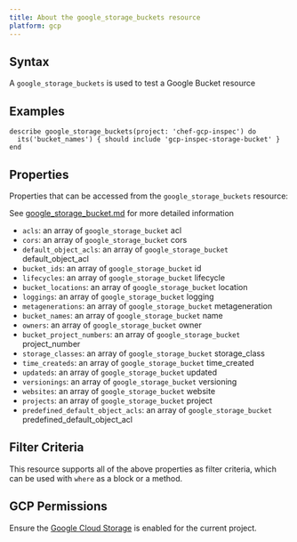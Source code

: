 ```yaml
---
title: About the google_storage_buckets resource
platform: gcp
---
```


## Syntax
A `google_storage_buckets` is used to test a Google Bucket resource

## Examples
```
describe google_storage_buckets(project: 'chef-gcp-inspec') do
  its('bucket_names') { should include 'gcp-inspec-storage-bucket' }
end
```

## Properties
Properties that can be accessed from the `google_storage_buckets` resource:

See [google_storage_bucket.md](google_storage_bucket.md) for more detailed information
  * `acls`: an array of `google_storage_bucket` acl
  * `cors`: an array of `google_storage_bucket` cors
  * `default_object_acls`: an array of `google_storage_bucket` default_object_acl
  * `bucket_ids`: an array of `google_storage_bucket` id
  * `lifecycles`: an array of `google_storage_bucket` lifecycle
  * `bucket_locations`: an array of `google_storage_bucket` location
  * `loggings`: an array of `google_storage_bucket` logging
  * `metagenerations`: an array of `google_storage_bucket` metageneration
  * `bucket_names`: an array of `google_storage_bucket` name
  * `owners`: an array of `google_storage_bucket` owner
  * `bucket_project_numbers`: an array of `google_storage_bucket` project_number
  * `storage_classes`: an array of `google_storage_bucket` storage_class
  * `time_createds`: an array of `google_storage_bucket` time_created
  * `updateds`: an array of `google_storage_bucket` updated
  * `versionings`: an array of `google_storage_bucket` versioning
  * `websites`: an array of `google_storage_bucket` website
  * `projects`: an array of `google_storage_bucket` project
  * `predefined_default_object_acls`: an array of `google_storage_bucket` predefined_default_object_acl

## Filter Criteria
This resource supports all of the above properties as filter criteria, which can be used
with `where` as a block or a method.

## GCP Permissions

Ensure the [Google Cloud Storage](https://console.cloud.google.com/apis/library/storage-component.googleapis.com/) is enabled for the current project.
